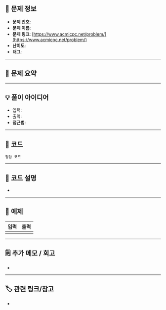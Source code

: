 ## 📘 문제 정보

- **문제 번호**: 
- **문제 이름**: 
- **문제 링크**: [https://www.acmicpc.net/problem/](https://www.acmicpc.net/problem/)
- **난이도**: 
- **태그**: 

---

## 📝 문제 요약

> 

---

## 💡 풀이 아이디어

- 입력: 
- 출력: 
- **접근법**: 

---

## 🚀 코드
```
정답 코드
```

---

## 🧩 코드 설명

- 

---

## 🧪 예제

| 입력 | 출력 |
|------|------|
|      |      |

---

## 🗒️ 추가 메모 / 회고

- 

---

## 🏷️ 관련 링크/참고

- 
